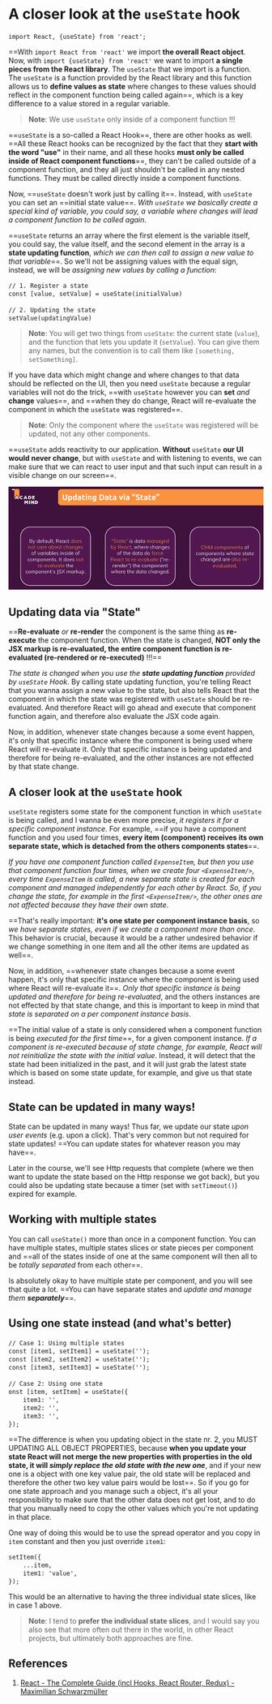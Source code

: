 # A closer look at the `useState` hook

```react
import React, {useState} from 'react';
```

==With `import React from 'react'` we import **the overall React object**. Now, with `import {useState} from 'react'` we want to import **a single pieces from the React library**. The `useState` that we import is a function. The `useState` is a function provided by the React library and this function allows us to **define values as state** where changes to these values should reflect in the component function being called again==, which is a key difference to a value stored in a regular variable.

> **Note**: We use `useState` only inside of a component function !!!

==`useState` is a so-called a React Hook==, there are other hooks as well. ==All these React hooks can be recognized by the fact that they **start with the word "use"** in their name, and all these hooks **must only be called inside of React component functions**==, they can't be called outside of a component function, and they all just shouldn't be called in any nested functions. They must be called directly inside a component functions.

Now, ==`useState` doesn't work just by calling it==. Instead, with `useState` you can set an ==initial state value==. _With `useState` we basically create a special kind of variable, you could say, a variable where changes will lead a component function to be called again_.

==`useState` returns an array where the first element is the variable itself, you could say, the value itself, and the second element in the array is a **state updating function**, _which we can then call to assign a new value to that variable_==. So we'll not be assigning values with the equal sign, instead, we will be _assigning new values by calling a function_:

```react
// 1. Register a state
const [value, setValue] = useState(initialValue)

// 2. Updating the state
setValue(updatingValue)
```

> **Note**: You will get two things from `useState`: the current state (`value`), and the function that lets you update it (`setValue`). You can give them any names, but the convention is to call them like `[something, setSomething]`.

If you have data which might change and where changes to that data should be reflected on the UI, then you need `useState` because a regular variables will not do the trick, ==with `useState` however you can **set** _and_ **change** values==, and ==when they do change, React will re-evaluate the component in which the `useState` was registered==.

> **Note**: Only the component where the `useState` was registered will be updated, not any other components.

==`useState` adds reactivity to our application. **Without** `useState` **our UI would never change**, but with `useState` and with listening to events, we can make sure that we can react to user input and that such input can result in a visible change on our screen==.

![049_updating_data_via_state](..\img\049_updating_data_via_state.jpg)

## Updating data via "State"

==**Re-evaluate** _or_ **re-render** the component is the same thing as **re-execute** the component function. When the state is changed, **NOT only the JSX markup is re-evaluated, the entire component function is re-evaluated (re-rendered or re-executed)** !!!==

_The state is changed when you use the **state updating function** provided by `useState` Hook_. By calling state updating function, you're telling React that you wanna assign a new value to the state, but also tells React that the component in which the state was registered with `useState` should be re-evaluated. And therefore React will go ahead and execute that component function again, and therefore also evaluate the JSX code again.

Now, in addition, whenever state changes because a some event happen, it's only that specific instance where the component is being used where React will re-evaluate it. Only that specific instance is being updated and therefore for being re-evaluated, and the other instances are not effected by that state change.

## A closer look at the `useState` hook

`useState` registers some state for the component function in which `useState` is being called, and I wanna be even more precise, _it registers it for a specific component instance_. For example, ==if you have a component function and you used four times, **every item (component) receives its own separate state, which is detached from the others components states**==.

_If you have one component function called `ExpenseItem`, but then you use that component function four times, when we create four `<ExpenseItem/>`, every time `ExpenseItem` is called, a new separate state is created for each component and managed independently for each other by React. So, if you change the state, for example in the first `<ExpenseItem/>`, the other ones are not affected because they have their own state_.

==That's really important: **it's one state per component instance basis**, so _we have separate states, even if we create a component more than once_. This behavior is crucial, because it would be a rather undesired behavior if we change something in one item and all the other items are updated as well==.

Now, in addition, ==whenever state changes because a some event happen, it's only that specific instance where the component is being used where React will re-evaluate it==. _Only that specific instance is being updated and therefore for being re-evaluated_, and the others instances are not effected by that state change, and this is important to keep in mind that _state is separated on a per component instance basis_.

==The initial value of a state is only considered when a component function is being _executed for the first time_==, for a given component instance. _If a component is re-executed because of state change, for example, React will not reinitialize the state with the initial value_. Instead, it will detect that the state had been initialized in the past, and it will just grab the latest state which is based on some state update, for example, and give us that state instead.

## State can be updated in many ways!

State can be updated in many ways! Thus far, we update our state _upon user events_ (e.g. upon a click). That's very common but not required for state updates! ==You can update states for whatever reason you may have==.

Later in the course, we'll see Http requests that complete (where we then want to update the state based on the Http response we got back), but you could also be updating state because a timer (set with `setTimeout()`) expired for example.

## Working with multiple states

You can call `useState()` more than once in a component function. You can have multiple states, multiple states slices or state pieces per component and ==all of the states inside of one at the same component will then all to be _totally separated_ from each other==.

Is absolutely okay to have multiple state per component, and you will see that quite a lot. ==You can have separate states and _update and manage them **separately**_==.

## Using one state instead (and what's better)

```react
// Case 1: Using multiple states
const [item1, setItem1] = useState('');
const [item2, setItem2] = useState('');
const [item3, setItem3] = useState('');

// Case 2: Using one state
onst [item, setItem] = useState({
    item1: '',
	item2: '',
	item3: '',
});
```

==The difference is when you updating object in the state nr. 2, you MUST UPDATING ALL OBJECT PROPERTIES, because **when you update your state React will not merge the new properties with properties in the old state, it will _simply replace the old state with the new one_**, and if your new one is a object with one key value pair, the old state will be replaced and therefore the other two key value pairs would be lost==. So if you go for one state approach and you manage such a object, it's all your responsibility to make sure that the other data does not get lost, and to do that you manually need to copy the other values which you're not updating in that place.

One way of doing this would be to use the spread operator and you copy in `item` constant and then you just override `item1`:

```react
setItem({
	...item,
	item1: 'value',
});
```

This would be an alternative to having the three individual state slices, like in case 1 above.

> **Note**: I tend to **prefer the individual state slices**, and I would say you also see that more often out there in the world, in other React projects, but ultimately both approaches are fine.

## References

1. [React - The Complete Guide (incl Hooks, React Router, Redux) - Maximilian Schwarzmüller](https://www.udemy.com/course/react-the-complete-guide-incl-redux/)